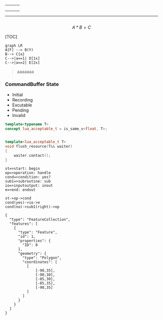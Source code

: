 |      |      |      |
| ---- | ---- | ---- |
|      |      |      |
|      |      |      |
|      |      |      |

------

```

```

$$
A*B = C
$$

[TOC]



```mermaid
graph LR
A[F] --> B(Y)
B--> C{a}
C-->|a==1| D[1x]
C-->|a==2| E[2x]
```

>
>
>aaaaaaa

### CommandBuffer State

+ Initial
+ Recording
+ Excutable
+ Pending
+ Invalid



```cpp
template<typename T>
concept lua_acceptable_t = is_same_v<float, T>;


template<lua_acceptable_t T>
void flush_resource(T&& waiter)
{
    waiter.contact();
}
```

```flow
st=>start: begin
op=>operation: handle
cond=>condition: yes?
sub1=>subroutine: sub
io=>inputoutput: inout
e=>end: endout

st->op->cond
cond(yes)->io->e
cond(no)->sub1(right)->op
```



```GeoJSON
{
  "type": "FeatureCollection",
  "features": [
    {
      "type": "Feature",
      "id": 1,
      "properties": {
        "ID": 0
      },
      "geometry": {
        "type": "Polygon",
        "coordinates": [
          [
              [-90,35],
              [-90,30],
              [-85,30],
              [-85,35],
              [-90,35]
          ]
        ]
      }
    }
  ]
}
```

